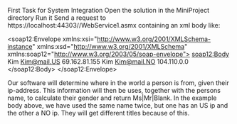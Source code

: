 First Task for System Integration
Open the solution in the MiniProject directory
Run it
Send a request to https://localhost:44303//WebService1.asmx containing an xml body like:
<?xml version="1.0" encoding="utf-8"?>
<soap12:Envelope xmlns:xsi="http://www.w3.org/2001/XMLSchema-instance" xmlns:xsd="http://www.w3.org/2001/XMLSchema" xmlns:soap12="http://www.w3.org/2003/05/soap-envelope">
  <soap12:Body>
    <HelloWorldAsync xmlns="test">
      <persons>
        <list>
          <PersonDTO>
            <Name>Kim</Name>
            <Email>Kim@mail.US</Email>
            <IP>69.162.81.155</IP>
          </PersonDTO>
          <PersonDTO>
            <Name>Kim</Name>
            <Email>Kim@mail.NO</Email>
            <IP>104.110.0.0</IP>
          </PersonDTO>
        </list>
      </persons>
    </HelloWorldAsync>
  </soap12:Body>
</soap12:Envelope>

Our software will determine where in the world a person is from, given their ip-address.
This information will then be uses, together with the persons name, to calculate their gender and return Ms|Mr|Blank.
In the example body above, we have used the same name twice, but one has an US ip and the other a NO ip. They will get different titles because of this.
